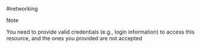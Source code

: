 #networking 
>[!note]
>You need to provide valid credentials (e.g., login information) to access this resource, and the ones you provided are not accepted